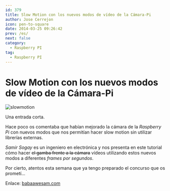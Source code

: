 ```yaml
---
id: 379
title: Slow Motion con los nuevos modos de vídeo de la Cámara-Pi
author: Jose Cerrejon
icon: pen-to-square
date: 2014-03-25 09:26:42
prev: /es/
next: false
category:
  - Raspberry PI
tag:
  - Raspberry PI
---
```


# Slow Motion con los nuevos modos de vídeo de la Cámara-Pi

![slowmotion](/images/2014/03/slowmo.jpg)

Una entrada corta.

Hace poco os comentaba que habían mejorado la cámara de la *Raspberry Pi* con nuevos modos que nos permitían hacer slow motion sin utilizar librerías externas. 

*Samir Sogay* es un ingeniero en electrónica y nos presenta en este tutorial cómo hacer  ~~el gamba frente a la cámara~~ vídeos utilizando estos nuevos modos a diferentes *frames por segundos*.

Por cierto, atentos esta semana que ya tengo preparado el concurso que os prometí…

Enlace: [babaawesam.com](http://babaawesam.com/2014/03/24/shooting-slow-motion-videos-using-raspberry-pi-camera/)